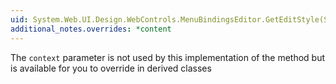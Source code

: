 ```yaml
---
uid: System.Web.UI.Design.WebControls.MenuBindingsEditor.GetEditStyle(System.ComponentModel.ITypeDescriptorContext)
additional_notes.overrides: *content
---
```


<p>The <code>context</code> parameter is not used by this implementation of the <xref href="System.Web.UI.Design.WebControls.MenuBindingsEditor.GetEditStyle(System.ComponentModel.ITypeDescriptorContext)"></xref> method but is available for you to override in derived classes</p>


